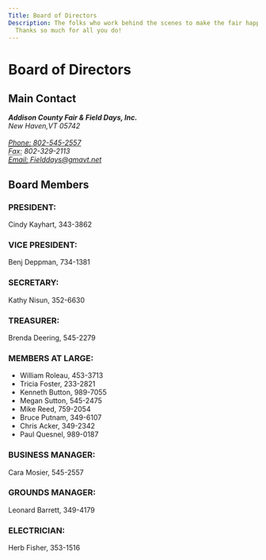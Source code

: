 ```yaml
---
Title: Board of Directors
Description: The folks who work behind the scenes to make the fair happen.
  Thanks so much for all you do!
---
```

# Board of Directors

## Main Contact

<address itemscope="" itemtype="http://schema.org/NGO">
    <div itemprop="address" itemscope="" itemtype="http://schema.org/PostalAddress" >
        <strong itemprop="streetAddress" >Addison County Fair & Field Days, Inc.</strong>
        <br /> <span itemprop="addressLocality">New Haven</span>,<span itemprop="addressRegion">VT</span> 05742
    </div>
    <br />
    <a href="tel:8025452557" itemprop="telephone" ><abbr title="Phone" >Phone:</abbr> 802-545-2557</a><br />
    <abbr title="Fax">Fax:</abbr> 802-329-2113<br />
    <a href="mailto:Fielddays@gmavt.net"  itemprop="email"><abbr title="Email">Email:</abbr> Fielddays@gmavt.net</a>
</address>

## Board Members

### PRESIDENT:

Cindy Kayhart, 343-3862

### VICE PRESIDENT:

Benj Deppman, 734-1381

### SECRETARY:

Kathy Nisun, 352-6630

### TREASURER:

Brenda Deering, 545-2279

### MEMBERS AT LARGE:

* William Roleau, 453-3713 
* Tricia Foster, 233-2821
* Kenneth Button, 989-7055 
* Megan Sutton, 545-2475
* Mike Reed, 759-2054
* Bruce Putnam, 349-6107
* Chris Acker, 349-2342
* Paul Quesnel, 989-0187

### BUSINESS MANAGER:

Cara Mosier, 545-2557

### GROUNDS MANAGER:

Leonard Barrett, 349-4179

### ELECTRICIAN:

Herb Fisher, 353-1516